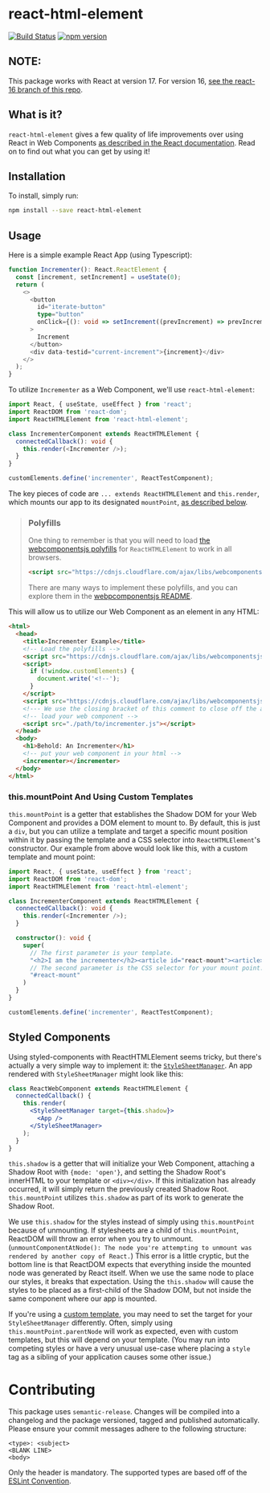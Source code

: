 # react-html-element

[![Build Status](https://travis-ci.com/im-open/react-html-element.svg?branch=master)](https://travis-ci.com/github/im-open/react-html-element)
[![npm version](https://badge.fury.io/js/react-html-element.svg)](https://badge.fury.io/js/react-html-element)

## NOTE:

This package works with React at version 17. For version 16, [see the react-16
branch of this repo](https://github.com/im-open/react-html-element/tree/react-16).

## What is it?

`react-html-element` gives a few quality of life improvements over using React
in Web Components [as described in the React documentation](https://reactjs.org/docs/web-components.html).
Read on to find out what you can get by using it!

## Installation

To install, simply run:

```bash
npm install --save react-html-element
```

## Usage

Here is a simple example React App (using Typescript):

```typescript
function Incrementer(): React.ReactElement {
  const [increment, setIncrement] = useState(0);
  return (
    <>
      <button
        id="iterate-button"
        type="button"
        onClick={(): void => setIncrement((prevIncrement) => prevIncrement + 1)}
      >
        Increment
      </button>
      <div data-testid="current-increment">{increment}</div>
    </>
  );
}
```

To utilize `Incrementer` as a Web Component, we'll use `react-html-element`:

```typescript
import React, { useState, useEffect } from 'react';
import ReactDOM from 'react-dom';
import ReactHTMLElement from 'react-html-element';

class IncrementerComponent extends ReactHTMLElement {
  connectedCallback(): void {
    this.render(<Incrementer />);
  }
}

customElements.define('incrementer', ReactTestComponent);
```

The key pieces of code are `... extends ReactHTMLElement` and `this.render`,
which mounts our app to its designated `mountPoint`, [as described below](#thismountpoint-and-using-custom-templates).

> ### Polyfills
>
> One thing to remember is that you will need to load [the webcomponentsjs polyfills](https://www.webcomponents.org/polyfills) for `ReactHTMLElement` to work in all browsers.
>
> ```html
> <script src="https://cdnjs.cloudflare.com/ajax/libs/webcomponentsjs/2.4.3/webcomponents-bundle.js"></script>
> ```
>
> There are many ways to implement these polyfills, and you can explore them in the [webpcomponentsjs README](https://github.com/webcomponents/polyfills/tree/master/packages/webcomponentsjs#how-to-use).

This will allow us to utilize our Web Component as an element in any HTML:

```html
<html>
  <head>
    <title>Incrementer Example</title>
    <!-- Load the polyfills -->
    <script src="https://cdnjs.cloudflare.com/ajax/libs/webcomponentsjs/2.4.3/webcomponents-bundle.js"></script>
    <script>
      if (!window.customElements) {
        document.write('<!--');
      }
    </script>
    <script src="https://cdnjs.cloudflare.com/ajax/libs/webcomponentsjs/2.4.3/custom-elements-es5-adapter.js"></script>
    <!--- We use the closing bracket of this comment to close off the above opening comment, if it gets written -->
    <!-- load your web component -->
    <script src="./path/to/incrementer.js"></script>
  </head>
  <body>
    <h1>Behold: An Incrementer</h1>
    <!-- put your web component in your html -->
    <incrementer></incrementer>
  </body>
</html>
```

### this.mountPoint And Using Custom Templates

`this.mountPoint` is a getter that establishes the Shadow DOM for your Web Component and provides a DOM element to mount to. By default, this is just a `div`, but you can utilize a template and target a specific mount position within it by passing the template and a CSS selector into `ReactHTMLElement`'s constructor. Our example from above would look like this, with a custom template and mount point:

```typescript
import React, { useState, useEffect } from 'react';
import ReactDOM from 'react-dom';
import ReactHTMLElement from 'react-html-element';

class IncrementerComponent extends ReactHTMLElement {
  connectedCallback(): void {
    this.render(<Incrementer />);
  }

  constructor(): void {
    super(
      // The first parameter is your template.
      "<h2>I am the incrementer</h2><article id="react-mount"><article>",
      // The second parameter is the CSS selector for your mount point.
      "#react-mount"
    )
  }
}

customElements.define('incrementer', ReactTestComponent);
```

## Styled Components

Using styled-components with ReactHTMLElement seems tricky, but there's actually a very simple way to implement it: the [`StyleSheetManager`](https://styled-components.com/docs/api#stylesheetmanager). An app rendered with `StyleSheetManager` might look like this:

```jsx
class ReactWebComponent extends ReactHTMLElement {
  connectedCallback() {
    this.render(
      <StyleSheetManager target={this.shadow}>
        <App />
      </StyleSheetManager>
    );
  }
}
```

`this.shadow` is a getter that will initialize your Web Component, attaching a Shadow
Root with `{mode: 'open'}`, and setting the Shadow Root's innerHTML to your
template or `<div></div>`. If this initialization has already occurred, it will
simply return the previously created Shadow Root. `this.mountPoint` utilizes
`this.shadow` as part of its work to generate the Shadow Root.

We use `this.shadow` for the styles instead of simply using `this.mountPoint` because of unmounting. If stylesheets are a child of `this.mountPoint`, ReactDOM will throw an error when you try to unmount. (`unmountComponentAtNode(): The node you're attempting to unmount was rendered by another copy of React.`) This error is a little cryptic, but the bottom line is that ReactDOM expects that everything inside the mounted node was generated by React itself. When we use the same node to place our styles, it breaks that expectation. Using the `this.shadow` will cause the styles to be placed as a first-child of the Shadow DOM, but not inside the same component where our app is mounted.

If you're using a [custom template](#thismountpoint-and-using-custom-templates), you may need to set the target for your `StyleSheetManager` differently. Often, simply using `this.mountPoint.parentNode` will work as expected, even with custom templates, but this will depend on your template. (You may run into competing styles or have a very unusual use-case where placing a `style` tag as a sibling of your application causes some other issue.)

# Contributing

This package uses `semantic-release`. Changes will be compiled into a changelog and the package versioned, tagged and published automatically.
Please ensure your commit messages adhere to the following structure:

```
<type>: <subject>
<BLANK LINE>
<body>
```

Only the header is mandatory. The supported types are based off of the [ESLint Convention](https://github.com/conventional-changelog/conventional-changelog/tree/35e279d40603b0969c6d622514f5c0984c5bf309/packages/conventional-changelog-eslint).
